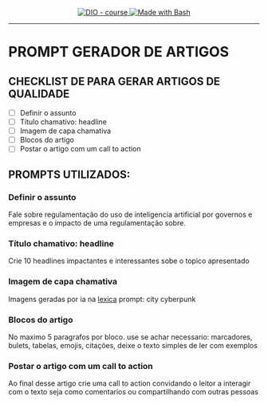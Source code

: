 <p align="center">
  <a href="https://dio.me/"><img src="https://img.shields.io/badge/DIO-Course-28DA77?logo=youtube" alt="DIO - course">
  </a>
  <a href="https://www.gnu.org/software/bash/" title="Go to Bash homepage"><img src="https://img.shields.io/badge/Prompt-Project-blue?logo=gnu-bash&amp;logoColor=white" alt="Made with Bash">
  </a>
</p>

-------


# PROMPT GERADOR DE ARTIGOS

## CHECKLIST DE PARA GERAR ARTIGOS DE QUALIDADE

- [ ] Definir o assunto
- [ ] Título chamativo: headline
- [ ] Imagem de capa chamativa
- [ ] Blocos do artigo
- [ ] Postar o artigo com um call to action

## PROMPTS UTILIZADOS:

### Definir o assunto
Fale sobre regulamentação do uso de inteligencia artificial por governos e empresas e o impacto de uma regulamentação sobre.
### Título chamativo: headline
Crie 10 headlines impactantes e interessantes sobe o topico apresentado
### Imagem de capa chamativa
Imagens geradas por ia na [lexica](https://lexica.art/)
prompt: city cyberpunk
### Blocos do artigo
No maximo 5 paragrafos por bloco. use se achar necessario: marcadores, bulets, tabelas, emojis, citações, deixe o texto simples de ler com exemplos
### Postar o artigo com um call to action
Ao final desse artigo crie uma call to action convidando o leitor a interagir com o texto seja como comentarios ou compartilhando com outras pessoas
